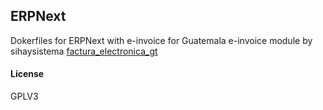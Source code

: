## ERPNext

Dokerfiles for ERPNext with e-invoice for Guatemala
e-invoice module by sihaysistema [factura_electronica_gt](https://github.com/sihaysistema/factura_electronica_gt/tree/version-13)

#### License

GPLV3